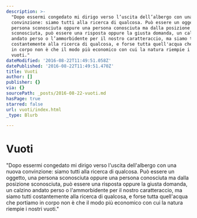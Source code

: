 ```yaml
---
description: >-
  "Dopo essermi congedato mi dirigo verso l’uscita dell’albergo con una nuova
  convinzione: siamo tutti alla ricerca di qualcosa. Può essere un oggetto, una
  persona sconosciuta oppure una persona conosciuta ma dalla posizione
  sconosciuta, può essere una risposta oppure la giusta domanda, un calzino
  andato perso o l’ammorbidente per il nostro caratteraccio, ma siamo tutti
  costantemente alla ricerca di qualcosa, e forse tutta quell'acqua che portiamo
  in corpo non è che il modo più economico con cui la natura riempie i nostri
  vuoti."
dateModified: '2016-08-22T11:49:51.058Z'
datePublished: '2016-08-22T11:49:51.470Z'
title: Vuoti
author: []
publisher: {}
via: {}
sourcePath: _posts/2016-08-22-vuoti.md
hasPage: true
starred: false
url: vuoti/index.html
_type: Blurb

---
```

# **Vuoti**

"Dopo essermi congedato mi dirigo verso l'uscita dell'albergo con una nuova convinzione: siamo tutti alla ricerca di qualcosa. Può essere un oggetto, una persona sconosciuta oppure una persona conosciuta ma dalla posizione sconosciuta, può essere una risposta oppure la giusta domanda, un calzino andato perso o l'ammorbidente per il nostro caratteraccio, ma siamo tutti costantemente alla ricerca di qualcosa, e forse tutta quell'acqua che portiamo in corpo non è che il modo più economico con cui la natura riempie i nostri vuoti."
